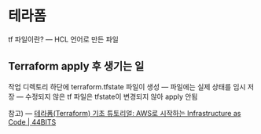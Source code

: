 # 테라폼

tf 파일이란?
—  HCL 언어로 만든 파일



## Terraform apply 후 생기는 일
작업 디렉토리 하단에 terraform.tfstate 파일이 생성
— 파일에는 실제 상태를 임시 저장
— 수정되지 않은 tf 파일은 tfstate이 변경되지 않아 apply 안됨





참고)
— [테라폼(Terraform) 기초 튜토리얼: AWS로 시작하는 Infrastructure as Code | 44BITS](https://www.44bits.io/ko/post/terraform_introduction_infrastrucute_as_code)

